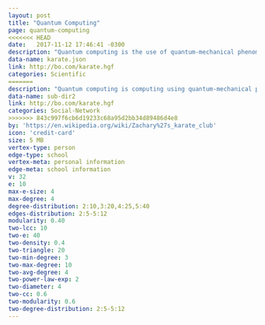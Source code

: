 ```yaml
---
layout: post
title: "Quantum Computing"
page: quantum-computing
<<<<<<< HEAD
date:   2017-11-12 17:46:41 -0300
description: "Quantum computing is the use of quantum-mechanical phenomena such as superposition and entanglement to perform computation. A quantum computer is used to perform such computation, which can be implemented theoretically or physically."
data-name: karate.json
link: http://bo.com/karate.hgf
categories: Scientific
=======
description: "Quantum computing is computing using quantum-mechanical phenomena, such as superposition and entanglement. A quantum computer is a device that performs quantum computing."
data-name: sub-dir2
link: http://bo.com/karate.hgf
categories: Social-Network
>>>>>>> 843c997f6cb6d19233c68a95d2bb34d89486d4e8
by: 'https://en.wikipedia.org/wiki/Zachary%27s_karate_club'
icon: 'credit-card'
size: 5 MB
vertex-type: person
edge-type: school
vertex-meta: personal information
edge-meta: school information
v: 32
e: 10
max-e-size: 4
max-degree: 4
degree-distribution: 2:10,3:20,4:25,5:40
edges-distribution: 2:5-5:12
modularity: 0.40
two-lcc: 10
two-e: 40
two-density: 0.4
two-triangle: 20
two-min-degree: 3
two-max-degree: 10
two-avg-degree: 4
two-power-law-exp: 2
two-diameter: 4
two-cc: 0.6
two-modularity: 0.6
two-degree-distribution: 2:5-5:12
---
```

